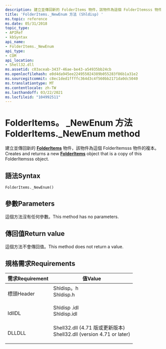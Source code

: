 ```yaml
---
description: 建立並傳回新的 FolderItems 物件，該物件為這個 FolderItemsss 物件的複本。
title: 'FolderItems._NewEnum 方法 (Shldisp) '
ms.topic: reference
ms.date: 05/31/2018
topic_type:
- APIRef
- kbSyntax
api_name:
- FolderItems._NewEnum
api_type:
- COM
api_location:
- Shell32.dll
ms.assetid: c03aceab-3437-46ae-be43-a54935bb24cb
ms.openlocfilehash: e0d4da945ee224955024389b055283f86b1a31e2
ms.sourcegitcommit: c8ec1ded1ffffc364d3c4f560bb2171da0dc5040
ms.translationtype: MT
ms.contentlocale: zh-TW
ms.lasthandoff: 03/22/2021
ms.locfileid: "104992511"
---
```

# <a name="folderitems_newenum-method"></a><span data-ttu-id="dcafb-103">FolderItems。 \_NewEnum 方法</span><span class="sxs-lookup"><span data-stu-id="dcafb-103">FolderItems.\_NewEnum method</span></span>

<span data-ttu-id="dcafb-104">建立並傳回新的 [**FolderItems**](folderitems.md) 物件，該物件為這個 FolderItemsss 物件的複本。</span><span class="sxs-lookup"><span data-stu-id="dcafb-104">Creates and returns a new [**FolderItems**](folderitems.md) object that is a copy of this FolderItemsss object.</span></span>

## <a name="syntax"></a><span data-ttu-id="dcafb-105">語法</span><span class="sxs-lookup"><span data-stu-id="dcafb-105">Syntax</span></span>


```JScript
FolderItems._NewEnum()
```



## <a name="parameters"></a><span data-ttu-id="dcafb-106">參數</span><span class="sxs-lookup"><span data-stu-id="dcafb-106">Parameters</span></span>

<span data-ttu-id="dcafb-107">這個方法沒有任何參數。</span><span class="sxs-lookup"><span data-stu-id="dcafb-107">This method has no parameters.</span></span>

## <a name="return-value"></a><span data-ttu-id="dcafb-108">傳回值</span><span class="sxs-lookup"><span data-stu-id="dcafb-108">Return value</span></span>

<span data-ttu-id="dcafb-109">這個方法不會傳回值。</span><span class="sxs-lookup"><span data-stu-id="dcafb-109">This method does not return a value.</span></span>

## <a name="requirements"></a><span data-ttu-id="dcafb-110">規格需求</span><span class="sxs-lookup"><span data-stu-id="dcafb-110">Requirements</span></span>



| <span data-ttu-id="dcafb-111">需求</span><span class="sxs-lookup"><span data-stu-id="dcafb-111">Requirement</span></span> | <span data-ttu-id="dcafb-112">值</span><span class="sxs-lookup"><span data-stu-id="dcafb-112">Value</span></span> |
|-------------------|----------------------------------------------------------------------------------------------------------------|
| <span data-ttu-id="dcafb-113">標頭</span><span class="sxs-lookup"><span data-stu-id="dcafb-113">Header</span></span><br/> | <dl> <span data-ttu-id="dcafb-114"><dt>Shldisp。h</dt></span><span class="sxs-lookup"><span data-stu-id="dcafb-114"><dt>Shldisp.h</dt></span></span> </dl>                           |
| <span data-ttu-id="dcafb-115">Idl</span><span class="sxs-lookup"><span data-stu-id="dcafb-115">IDL</span></span><br/>    | <dl> <span data-ttu-id="dcafb-116"><dt>Shldisp .idl</dt></span><span class="sxs-lookup"><span data-stu-id="dcafb-116"><dt>Shldisp.idl</dt></span></span> </dl>                         |
| <span data-ttu-id="dcafb-117">DLL</span><span class="sxs-lookup"><span data-stu-id="dcafb-117">DLL</span></span><br/>    | <dl> <span data-ttu-id="dcafb-118"><dt>Shell32.dll (4.71 版或更新版本) </dt></span><span class="sxs-lookup"><span data-stu-id="dcafb-118"><dt>Shell32.dll (version 4.71 or later)</dt></span></span> </dl> |



 

 




